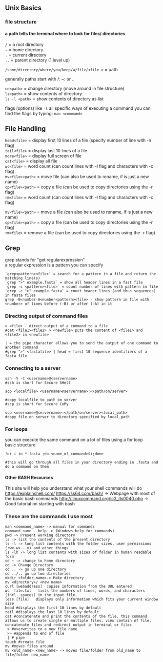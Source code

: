 ## Unix Basics
### file structure ###

#### a path tells the terminal where to look for files/ directories

`/` = a root directory <br>
`~` = home directory <br>
`.` = current directory <br>
`..` = parent directory (1 level up) <br>

`/some/directory/where/you/keep/a/file/<file >` = path

generally paths start with /: ~: or ..

`cd<path>` = change directory (move around in file structure) <br>
`ls<path>` = show contents of directory <br> 
`ls -l <path>` = show contents of directory as list <br>

flags (options) like `-l` all specific ways of executing a command
you can find the flags by typing: `man <command>`

## File Handling

`head<file>` = display first 10 lines of a file (specify number of line with -n flag) <br>
`tail<file>` = display last 10 lines of a file <br>
`more<file>` = display full screen of file <br>
`cat<file>` = display all file <br>
`wc<file>` = word count (can count lines with -l flag and characters with -c flag) <br>
`mv<file><path>` = move file (can also be used to rename, if <path> is just a new name) <br>
`cp<file><path>` = copy a file (can be used to copy directories using the -r flag) <br>
`rm<file>` = word count (can count lines with -l flag and characters with -c flag) <br>

`mv<file><path>` = move a file (can also be used to rename, if <path> is just a new name) <br>
`cp<file><path>` = copy a file (can be used to copy directories using the -r flag) <br>
`rm<file>` = remove a file (can be used to copy directories using the -r flag) <br>

## Grep
grep stands for "get regularexpression" <br>
a regular expression is a pattern you can specify <br>
```
`grep<pattern><file>` = search for a pattern in a file and return the matching line(s)
`grep ">" example.fasta` = show all header lines in a fast file
`grep -c <pattern><file>` = count number of lines with pattern in file
`grep -c ">" example.fasta` = count header lines (and thus sequences) in fasta files
grep -B<number-A<number<pattern><file> - show pattern in file with <number> of lines before (-B) or after (-A) in it
```

### Directing output of command files
```
> <file> - direct output of a command to a file
#cat <file1><file2> > <newfile> puts the content of <file1> and <file2> in <newfile>

| = the pipe character allows you to send the output of one command to another command
#grep ">" <fastafile> | head = first 10 sequence identifiers of a fasta file
```

### Connecting to a server
```
ssh -Y -C <username>@<servername>
#ssh is short for Secure SHell

scp <localfile> <username>@servername>:</path/on/server>

#copy localfile to path on server
#scp is short for Secure CoPy

scp <username>@servername>:</path/on/server><local_path>
#copy file on server to directory specified by local_path
```

### For loops
you can execute the same command on a lot of files using a for loop <br/>
basic structure:
```
for i in *.fasta ;do <name_of_command>$i;done

#this will go through all files in your directory ending in .fasta and do a command on them
```


#### Other BASH Resources 
This site will help you understand what your shell commands will do
https://explainshell.com/
https://ss64.com/bash/ -> Webpage with most of the basic bash commands
http://linuxcommand.org/lc3_lts0040.php -> Good tutorial on starting with bash



### These are the commands I use most ###
```
man <command_name> -> manual for commands
command_name --help -> (Windows help for commands)
pwd -> Present working directory
ls -> list the contents of the present directory
ls -l -> long list contents with the folder sizes, user permissions (rwx-wx---x) and other things
ls -lh -> long list contents with sizes of folder in human readable form
cd ~ -> change to home directory
cd -> Change Directory
cd .. -> go up one directory
cd ../.. go up two directories
mkdir <folder_name>-> Make directory
mv <directory>/ <new name>
curl [webaddress]  copies information from the URL entered
wc  file.txt   lists the numbers of lines, words, and characters (incl. spaces) in the input file.
less [file]   displays only information which fits your current window size
head #displays the first 10 lines by default
tail #displays the last 10 lines by default
cat #concatenate and print the contents of the file. this command allows us to create single or multiple files, view contain of file, concatenate files and redirect output in terminal or files
 > #overwrites to a new file name
 >> #appends to end of file
 | # pipe
touch #create file
mv #moves files around
mv <old_name> <new_name> -> moves file/folder from old_name to file/folder new_name
```

